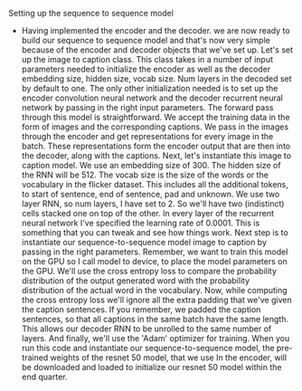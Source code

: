 Setting up the sequence to sequence model
- Having implemented the encoder and the decoder. we are now ready to build our sequence to sequence model and that's now very simple because of the encoder and decoder objects that we've set up. Let's set up the image to caption class. This class takes in a number of input parameters needed to initialize the encoder as well as the decoder embedding size, hidden size, vocab size. Num layers in the decoded set by default to one. The only other initialization needed is to set up the encoder convolution neural network and the decoder recurrent neural network by passing in the right input parameters. The forward pass through this model is straightforward. We accept the training data in the form of images and the corresponding captions. We pass in the images through the encoder and get representations for every image in the batch. These representations form the encoder output that are then into the decoder, along with the captions. Next, let's instantiate this image to caption model. We use an embedding size of 300. The hidden size of the RNN will be 512. The vocab size is the size of the words or the vocabulary in the flicker dataset. This includes all the additional tokens, to start of sentence, end of sentence, pad and unknown. We use two layer RNN, so num layers, I have set to 2. So we'll have two (indistinct) cells stacked one on top of the other. In every layer of the recurrent neural network I've specified the learning rate of 0.0001. This is something that you can tweak and see how things work. Next step is to instantiate our sequence-to-sequence model image to caption by passing in the right parameters. Remember, we want to train this model on the GPU so I call model to device, to place the model parameters on the GPU. We'll use the cross entropy loss to compare the probability distribution of the output generated word with the probability distribution of the actual word in the vocabulary. Now, while computing the cross entropy loss we'll ignore all the extra padding that we've given the caption sentences. If you remember, we padded the caption sentences, so that all captions in the same batch have the same length. This allows our decoder RNN to be unrolled to the same number of layers. And finally, we'll use the 'Adam' optimizer for training. When you run this code and instantiate our sequence-to-sequence model, the pre-trained weights of the resnet 50 model, that we use In the encoder, will be downloaded and loaded to initialize our resnet 50 model within the end quarter.
